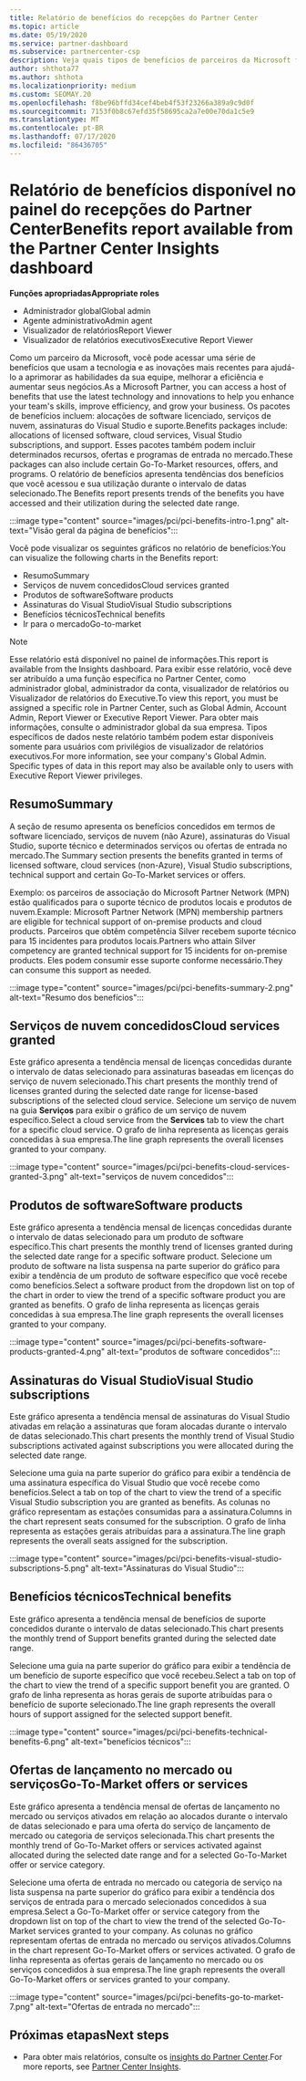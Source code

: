 ```yaml
---
title: Relatório de benefícios do recepções do Partner Center
ms.topic: article
ms.date: 05/19/2020
ms.service: partner-dashboard
ms.subservice: partnercenter-csp
description: Veja quais tipos de benefícios de parceiros da Microsoft foram concedidos para ajudar a aumentar seus negócios, melhorar a eficiência e aprimorar as habilidades da sua equipe.
author: shthota77
ms.author: shthota
ms.localizationpriority: medium
ms.custom: SEOMAY.20
ms.openlocfilehash: f8be96bffd34cef4beb4f53f23266a389a9c9d0f
ms.sourcegitcommit: 7153f0b8c67efd35f58695ca2a7e00e70da1c5e9
ms.translationtype: MT
ms.contentlocale: pt-BR
ms.lasthandoff: 07/17/2020
ms.locfileid: "86436705"
---
```

# <a name="benefits-report-available-from-the-partner-center-insights-dashboard"></a><span data-ttu-id="3121d-103">Relatório de benefícios disponível no painel do recepções do Partner Center</span><span class="sxs-lookup"><span data-stu-id="3121d-103">Benefits report available from the Partner Center Insights dashboard</span></span>

<span data-ttu-id="3121d-104">**Funções apropriadas**</span><span class="sxs-lookup"><span data-stu-id="3121d-104">**Appropriate roles**</span></span>

- <span data-ttu-id="3121d-105">Administrador global</span><span class="sxs-lookup"><span data-stu-id="3121d-105">Global admin</span></span>
- <span data-ttu-id="3121d-106">Agente administrativo</span><span class="sxs-lookup"><span data-stu-id="3121d-106">Admin agent</span></span>
- <span data-ttu-id="3121d-107">Visualizador de relatórios</span><span class="sxs-lookup"><span data-stu-id="3121d-107">Report Viewer</span></span>
- <span data-ttu-id="3121d-108">Visualizador de relatórios executivos</span><span class="sxs-lookup"><span data-stu-id="3121d-108">Executive Report Viewer</span></span>

<span data-ttu-id="3121d-109">Como um parceiro da Microsoft, você pode acessar uma série de benefícios que usam a tecnologia e as inovações mais recentes para ajudá-lo a aprimorar as habilidades da sua equipe, melhorar a eficiência e aumentar seus negócios.</span><span class="sxs-lookup"><span data-stu-id="3121d-109">As a Microsoft Partner, you can access a host of benefits that use the latest technology and innovations to help you enhance your team's skills, improve efficiency, and grow your business.</span></span> <span data-ttu-id="3121d-110">Os pacotes de benefícios incluem: alocações de software licenciado, serviços de nuvem, assinaturas do Visual Studio e suporte.</span><span class="sxs-lookup"><span data-stu-id="3121d-110">Benefits packages include: allocations of licensed software, cloud services, Visual Studio subscriptions, and support.</span></span> <span data-ttu-id="3121d-111">Esses pacotes também podem incluir determinados recursos, ofertas e programas de entrada no mercado.</span><span class="sxs-lookup"><span data-stu-id="3121d-111">These packages can also include certain Go-To-Market resources, offers, and programs.</span></span> <span data-ttu-id="3121d-112">O relatório de benefícios apresenta tendências dos benefícios que você acessou e sua utilização durante o intervalo de datas selecionado.</span><span class="sxs-lookup"><span data-stu-id="3121d-112">The Benefits report presents trends of the benefits you have accessed and their utilization during the selected date range.</span></span>

:::image type="content" source="images/pci/pci-benefits-intro-1.png" alt-text="Visão geral da página de benefícios":::

<span data-ttu-id="3121d-114">Você pode visualizar os seguintes gráficos no relatório de benefícios:</span><span class="sxs-lookup"><span data-stu-id="3121d-114">You can visualize the following charts in the Benefits report:</span></span>

- <span data-ttu-id="3121d-115">Resumo</span><span class="sxs-lookup"><span data-stu-id="3121d-115">Summary</span></span>
- <span data-ttu-id="3121d-116">Serviços de nuvem concedidos</span><span class="sxs-lookup"><span data-stu-id="3121d-116">Cloud services granted</span></span>
- <span data-ttu-id="3121d-117">Produtos de software</span><span class="sxs-lookup"><span data-stu-id="3121d-117">Software products</span></span>
- <span data-ttu-id="3121d-118">Assinaturas do Visual Studio</span><span class="sxs-lookup"><span data-stu-id="3121d-118">Visual Studio subscriptions</span></span>
- <span data-ttu-id="3121d-119">Benefícios técnicos</span><span class="sxs-lookup"><span data-stu-id="3121d-119">Technical benefits</span></span>
- <span data-ttu-id="3121d-120">Ir para o mercado</span><span class="sxs-lookup"><span data-stu-id="3121d-120">Go-to-market</span></span>

 > [!NOTE]
 > <span data-ttu-id="3121d-121">Esse relatório está disponível no painel de informações.</span><span class="sxs-lookup"><span data-stu-id="3121d-121">This report is available from the Insights dashboard.</span></span> <span data-ttu-id="3121d-122">Para exibir esse relatório, você deve ser atribuído a uma função específica no Partner Center, como administrador global, administrador da conta, visualizador de relatórios ou Visualizador de relatórios do Executive.</span><span class="sxs-lookup"><span data-stu-id="3121d-122">To view this report, you must be assigned a specific role in Partner Center, such as Global Admin, Account Admin, Report Viewer or Executive Report Viewer.</span></span> <span data-ttu-id="3121d-123">Para obter mais informações, consulte o administrador global da sua empresa. Tipos específicos de dados neste relatório também podem estar disponíveis somente para usuários com privilégios de visualizador de relatórios executivos.</span><span class="sxs-lookup"><span data-stu-id="3121d-123">For more information, see your company's Global Admin. Specific types of data in this report may also be available only to users with Executive Report Viewer privileges.</span></span>

## <a name="summary"></a><span data-ttu-id="3121d-124">Resumo</span><span class="sxs-lookup"><span data-stu-id="3121d-124">Summary</span></span>

<span data-ttu-id="3121d-125">A seção de resumo apresenta os benefícios concedidos em termos de software licenciado, serviços de nuvem (não Azure), assinaturas do Visual Studio, suporte técnico e determinados serviços ou ofertas de entrada no mercado.</span><span class="sxs-lookup"><span data-stu-id="3121d-125">The Summary section presents the benefits granted in terms of licensed software, cloud services (non-Azure), Visual Studio subscriptions, technical support and certain Go-To-Market services or offers.</span></span>

<span data-ttu-id="3121d-126">Exemplo: os parceiros de associação do Microsoft Partner Network (MPN) estão qualificados para o suporte técnico de produtos locais e produtos de nuvem.</span><span class="sxs-lookup"><span data-stu-id="3121d-126">Example: Microsoft Partner Network (MPN) membership partners are eligible for technical support of on-premise products and cloud products.</span></span> <span data-ttu-id="3121d-127">Parceiros que obtêm competência Silver recebem suporte técnico para 15 incidentes para produtos locais.</span><span class="sxs-lookup"><span data-stu-id="3121d-127">Partners who attain Silver competency are granted technical support for 15 incidents for on-premise products.</span></span> <span data-ttu-id="3121d-128">Eles podem consumir esse suporte conforme necessário.</span><span class="sxs-lookup"><span data-stu-id="3121d-128">They can consume this support as needed.</span></span> 

:::image type="content" source="images/pci/pci-benefits-summary-2.png" alt-text="Resumo dos benefícios":::

## <a name="cloud-services-granted"></a><span data-ttu-id="3121d-130">Serviços de nuvem concedidos</span><span class="sxs-lookup"><span data-stu-id="3121d-130">Cloud services granted</span></span>

<span data-ttu-id="3121d-131">Este gráfico apresenta a tendência mensal de licenças concedidas durante o intervalo de datas selecionado para assinaturas baseadas em licenças do serviço de nuvem selecionado.</span><span class="sxs-lookup"><span data-stu-id="3121d-131">This chart presents the monthly trend of licenses granted during the selected date range for license-based subscriptions of the selected cloud service.</span></span>
<span data-ttu-id="3121d-132">Selecione um serviço de nuvem na guia **Serviços** para exibir o gráfico de um serviço de nuvem específico.</span><span class="sxs-lookup"><span data-stu-id="3121d-132">Select a cloud service from the **Services** tab to view the chart for a specific cloud service.</span></span> <span data-ttu-id="3121d-133">O grafo de linha representa as licenças gerais concedidas à sua empresa.</span><span class="sxs-lookup"><span data-stu-id="3121d-133">The line graph represents the overall licenses granted to your company.</span></span>

:::image type="content" source="images/pci/pci-benefits-cloud-services-granted-3.png" alt-text="serviços de nuvem concedidos":::

## <a name="software-products"></a><span data-ttu-id="3121d-135">Produtos de software</span><span class="sxs-lookup"><span data-stu-id="3121d-135">Software products</span></span>

<span data-ttu-id="3121d-136">Este gráfico apresenta a tendência mensal de licenças concedidas durante o intervalo de datas selecionado para um produto de software específico.</span><span class="sxs-lookup"><span data-stu-id="3121d-136">This chart presents the monthly trend of licenses granted during the selected date range for a specific software product.</span></span> <span data-ttu-id="3121d-137">Selecione um produto de software na lista suspensa na parte superior do gráfico para exibir a tendência de um produto de software específico que você recebe como benefícios.</span><span class="sxs-lookup"><span data-stu-id="3121d-137">Select a software product from the dropdown list on top of the chart in order to view the trend of a specific software product you are granted as benefits.</span></span> <span data-ttu-id="3121d-138">O grafo de linha representa as licenças gerais concedidas à sua empresa.</span><span class="sxs-lookup"><span data-stu-id="3121d-138">The line graph represents the overall licenses granted to your company.</span></span>

:::image type="content" source="images/pci/pci-benefits-software-products-granted-4.png" alt-text="produtos de software concedidos":::

## <a name="visual-studio-subscriptions"></a><span data-ttu-id="3121d-140">Assinaturas do Visual Studio</span><span class="sxs-lookup"><span data-stu-id="3121d-140">Visual Studio subscriptions</span></span>

<span data-ttu-id="3121d-141">Este gráfico apresenta a tendência mensal de assinaturas do Visual Studio ativadas em relação a assinaturas que foram alocadas durante o intervalo de datas selecionado.</span><span class="sxs-lookup"><span data-stu-id="3121d-141">This chart presents the monthly trend of Visual Studio subscriptions activated against subscriptions you were allocated during the selected date range.</span></span>

<span data-ttu-id="3121d-142">Selecione uma guia na parte superior do gráfico para exibir a tendência de uma assinatura específica do Visual Studio que você recebe como benefícios.</span><span class="sxs-lookup"><span data-stu-id="3121d-142">Select a tab on top of the chart to view the trend of a specific Visual Studio subscription you are granted as benefits.</span></span> <span data-ttu-id="3121d-143">As colunas no gráfico representam as estações consumidas para a assinatura.</span><span class="sxs-lookup"><span data-stu-id="3121d-143">Columns in the chart represent seats consumed for the subscription.</span></span> <span data-ttu-id="3121d-144">O grafo de linha representa as estações gerais atribuídas para a assinatura.</span><span class="sxs-lookup"><span data-stu-id="3121d-144">The line graph represents the overall seats assigned for the subscription.</span></span>

:::image type="content" source="images/pci/pci-benefits-visual-studio-subscriptions-5.png" alt-text="Assinaturas do Visual Studio":::

## <a name="technical-benefits"></a><span data-ttu-id="3121d-146">Benefícios técnicos</span><span class="sxs-lookup"><span data-stu-id="3121d-146">Technical benefits</span></span>

<span data-ttu-id="3121d-147">Este gráfico apresenta a tendência mensal de benefícios de suporte concedidos durante o intervalo de datas selecionado.</span><span class="sxs-lookup"><span data-stu-id="3121d-147">This chart presents the monthly trend of Support benefits granted during the selected date range.</span></span>

<span data-ttu-id="3121d-148">Selecione uma guia na parte superior do gráfico para exibir a tendência de um benefício de suporte específico que você recebeu.</span><span class="sxs-lookup"><span data-stu-id="3121d-148">Select a tab on top of the chart to view the trend of a specific support benefit you are granted.</span></span> <span data-ttu-id="3121d-149">O grafo de linha representa as horas gerais de suporte atribuídas para o benefício de suporte selecionado.</span><span class="sxs-lookup"><span data-stu-id="3121d-149">The line graph represents the overall hours of support assigned for the selected support benefit.</span></span>

:::image type="content" source="images/pci/pci-benefits-technical-benefits-6.png" alt-text="benefícios técnicos":::

## <a name="go-to-market-offers-or-services"></a><span data-ttu-id="3121d-151">Ofertas de lançamento no mercado ou serviços</span><span class="sxs-lookup"><span data-stu-id="3121d-151">Go-To-Market offers or services</span></span>

<span data-ttu-id="3121d-152">Este gráfico apresenta a tendência mensal de ofertas de lançamento no mercado ou serviços ativados em relação ao alocados durante o intervalo de datas selecionado e para uma oferta do serviço de lançamento de mercado ou categoria de serviços selecionada.</span><span class="sxs-lookup"><span data-stu-id="3121d-152">This chart presents the monthly trend of Go-To-Market offers or services activated against allocated during the selected date range and for a selected Go-To-Market offer or service category.</span></span>

<span data-ttu-id="3121d-153">Selecione uma oferta de entrada no mercado ou categoria de serviço na lista suspensa na parte superior do gráfico para exibir a tendência dos serviços de entrada para o mercado selecionados concedidos à sua empresa.</span><span class="sxs-lookup"><span data-stu-id="3121d-153">Select a Go-To-Market offer or service category from the dropdown list on top of the chart to view the trend of the selected Go-To-Market services granted to your company.</span></span> <span data-ttu-id="3121d-154">As colunas no gráfico representam ofertas de entrada no mercado ou serviços ativados.</span><span class="sxs-lookup"><span data-stu-id="3121d-154">Columns in the chart represent Go-To-Market offers or services activated.</span></span> <span data-ttu-id="3121d-155">O grafo de linha representa as ofertas gerais de lançamento no mercado ou os serviços concedidos à sua empresa.</span><span class="sxs-lookup"><span data-stu-id="3121d-155">The line graph represents the overall Go-To-Market offers or services granted to your company.</span></span>

:::image type="content" source="images/pci/pci-benefits-go-to-market-7.png" alt-text="Ofertas de entrada no mercado":::

## <a name="next-steps"></a><span data-ttu-id="3121d-157">Próximas etapas</span><span class="sxs-lookup"><span data-stu-id="3121d-157">Next steps</span></span>

- <span data-ttu-id="3121d-158">Para obter mais relatórios, consulte os [insights do Partner Center](partner-center-insights.md).</span><span class="sxs-lookup"><span data-stu-id="3121d-158">For more reports, see [Partner Center Insights](partner-center-insights.md).</span></span>
